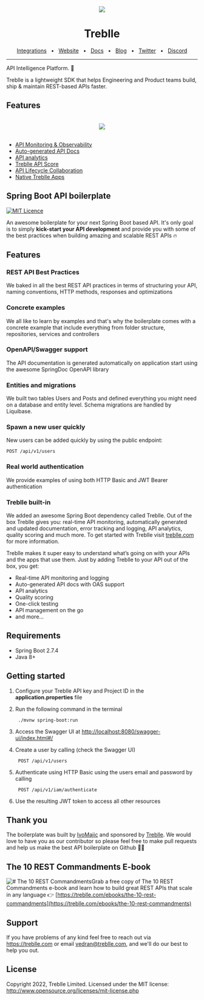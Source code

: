 <div align="center">
  <img src="https://github.com/user-attachments/assets/b268ae9e-7c8a-4ade-95da-b4ac6fce6eea"/>
</div>
<div align="center">

# Treblle

<a href="https://docs.treblle.com/en/integrations" target="_blank">Integrations</a>
<span>&nbsp;&nbsp;•&nbsp;&nbsp;</span>
<a href="http://treblle.com/" target="_blank">Website</a>
<span>&nbsp;&nbsp;•&nbsp;&nbsp;</span>
<a href="https://docs.treblle.com" target="_blank">Docs</a>
<span>&nbsp;&nbsp;•&nbsp;&nbsp;</span>
<a href="https://blog.treblle.com" target="_blank">Blog</a>
<span>&nbsp;&nbsp;•&nbsp;&nbsp;</span>
<a href="https://twitter.com/treblleapi" target="_blank">Twitter</a>
<span>&nbsp;&nbsp;•&nbsp;&nbsp;</span>
<a href="https://treblle.com/chat" target="_blank">Discord</a>
<br />

  <hr />
</div>

API Intelligence Platform. 🚀

Treblle is a lightweight SDK that helps Engineering and Product teams build, ship & maintain REST-based APIs faster.

## Features

<div align="center">
  <br />
  <img src="https://github.com/user-attachments/assets/02afd9f5-ab47-48ff-929a-0f3fcddcca34"/>
  <br />
  <br />
</div>

- [API Monitoring & Observability](https://www.treblle.com/features/api-monitoring-observability)
- [Auto-generated API Docs](https://www.treblle.com/features/auto-generated-api-docs)
- [API analytics](https://www.treblle.com/features/api-analytics)
- [Treblle API Score](https://www.treblle.com/features/api-quality-score)
- [API Lifecycle Collaboration](https://www.treblle.com/features/api-lifecycle)
- [Native Treblle Apps](https://www.treblle.com/features/native-apps)



## Spring Boot API boilerplate

[![MIT Licence](https://img.shields.io/npm/l/treblle)](LICENSE.md)

An awesome boilerplate for your next Spring Boot based API. It's only goal is to simply **kick-start your API development** and provide you with some of the best practices when building amazing and scalable REST APIs 🔥

## Features

### REST API Best Practices
We baked in all the best REST API practices in terms of structuring your API, naming conventions, HTTP methods, responses and optimizations
	
### Concrete examples
We all like to learn by examples and that's why  the boilerplate comes with a concrete example that include everything from folder structure, repositories, services and controllers

### OpenAPI/Swagger support
The API documentation is generated automatically on application start using the awesome SpringDoc OpenAPI library

### Entities and migrations
We built two tables Users and Posts and defined everything you might need on a database and entity level. Schema migrations are handled by Liquibase. 

### Spawn a new user quickly
New users can be added quickly by using the public endpoint:

    POST /api/v1/users

### Real world authentication
We provide examples of using both HTTP Basic and JWT Bearer authentication

### Treblle built-in
We added an awesome Spring Boot dependency called Treblle. Out of the box Treblle gives you: real-time API monitoring, automatically generated and updated documentation, error tracking and logging, API analytics, quality scoring and much more. To get started with Treblle visit [treblle.com](https://treblle.com) for more information.

Treblle makes it super easy to understand what’s going on with your APIs and the apps that use them. Just by adding Treblle to your API out of the box, you get:

- Real-time API monitoring and logging
- Auto-generated API docs with OAS support
- API analytics
- Quality scoring
- One-click testing
- API management on the go
- and more...

## Requirements

- Spring Boot 2.7.4
- Java 8+

## Getting started

1. Configure your Treblle API key and Project ID in the **application.properties** file
2. Run the following command in the terminal
   
        ./mvnw spring-boot:run

3. Access the Swagger UI at [http://localhost:8080/swagger-ui/index.html#/](http://localhost:8080/swagger-ui/index.html#/)
   
4. Create a user by calling (check the Swagger UI)
   
        POST /api/v1/users

5. Authenticate using HTTP Basic using the users email and password by calling 

        POST /api/v1/iam/authenticate

6. Use the resulting JWT token to access all other resources


## Thank you

The boilerplate was built by [IvoMajic](https://github.com/IvoMajic) and sponsored by [Treblle](https://treblle.com). We would love to have you as our contributor so please feel free to make pull requests and help us make the best API boilerplate on Github 💪🏻

## The 10 REST Commandments E-book

![# The 10 REST Commandments](https://treblle-assets.s3.amazonaws.com/api-book.jpg)Grab a free copy of The 10 REST Commandments e-book and learn how to build great REST APIs that scale in any language 👉 [https://treblle.com/ebooks/the-10-rest-commandments](https://treblle.com/ebooks/the-10-rest-commandments) 


## Support

If you have problems of any kind feel free to reach out via <https://treblle.com> or email vedran@treblle.com, and we'll
do our best to help you out.

## License

Copyright 2022, Treblle Limited. Licensed under the MIT license:
http://www.opensource.org/licenses/mit-license.php
